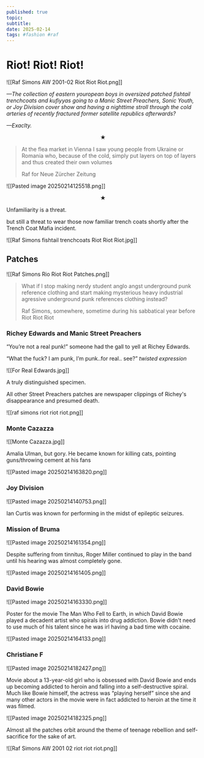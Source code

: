 ```yaml
---
published: true
topic: 
subtitle: 
date: 2025-02-14
tags: #fashion #raf
---
```

# Riot! Riot! Riot!

![[Raf Simons AW 2001-02 Riot Riot Riot.png]]

_—The collection of eastern youropean boys in oversized patched fishtail trenchcoats and kufiyyas going to a Manic Street Preachers, Sonic Youth, or Joy Division cover show and having a nighttime stroll through the cold arteries of recently fractured former satellite republics afterwards?_

_—Exaclty._

<center>★</center>

> At the flea market in Vienna I saw young people from Ukraine or Romania who, because of the cold, simply put layers on top of layers and thus created their own volumes 
> 
> Raf for Neue Zürcher Zeitung

![[Pasted image 20250214125518.png]]

<center>★</center>

Unfamiliarity is a threat.

but still a threat to wear those now familiar trench coats shortly after the Trench Coat Mafia incident.

![[Raf Simons fishtail trenchcoats Riot Riot Riot.jpg]]

## Patches

![[Raf Simons Rio Riot Riot Patches.png]]

> What if I stop making nerdy student anglo angst underground punk reference clothing and start making mysterious heavy industrial agressive underground punk references clothing instead?
> 
> Raf Simons, somewhere, sometime during his sabbatical year before Riot Riot Riot

### Richey Edwards and Manic Street Preachers

“You’re not a real punk!” someone had the gall to yell at Richey Edwards. 

“What the fuck? I am punk, I’m punk..for real.. see?” _twisted expression_ 

![[For Real Edwards.jpg]]

A truly distinguished specimen.

All other Street Preachers patches are newspaper clippings of Richey's disappearance and presumed death.

![[raf simons riot riot riot.png]]

### Monte Cazazza

![[Monte Cazazza.jpg]]

Amalia Ulman, but gory. He became known for killing cats, pointing guns/throwing cement at his fans

![[Pasted image 20250214163820.png]]

### Joy Division

![[Pasted image 20250214140753.png]]

Ian Curtis was known for performing in the midst of epileptic seizures.

### Mission of Bruma

![[Pasted image 20250214161354.png]]

Despite suffering from tinnitus, Roger Miller continued to play in the band until his hearing was almost completely gone.

![[Pasted image 20250214161405.png]]

### David Bowie

![[Pasted image 20250214163330.png]]

Poster for the movie The Man Who Fell to Earth, in which David Bowie played a decadent artist who spirals into drug addiction. Bowie didn't need to use much of his talent since he was irl having a bad time with cocaine.

![[Pasted image 20250214164133.png]]

### Christiane F

![[Pasted image 20250214182427.png]]

Movie about a 13-year-old girl who is obsessed with David Bowie and ends up becoming addicted to heroin and falling into a self-destructive spiral. Much like Bowie himself, the actress was “playing herself” since she and many other actors in the movie were in fact addicted to heroin at the time it was filmed.

![[Pasted image 20250214182325.png]]

Almost all the patches orbit around the theme of teenage rebellion and self-sacrifice for the sake of art.

![[Raf Simons AW 2001 02 riot riot riot.png]]